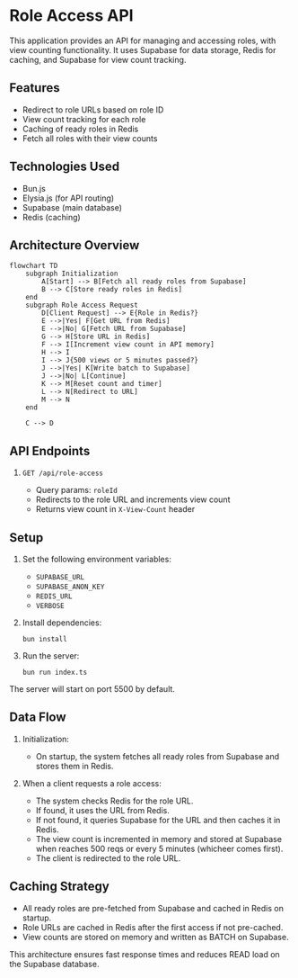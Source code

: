 # Role Access API

This application provides an API for managing and accessing roles, with view counting functionality. It uses Supabase for data storage, Redis for caching, and Supabase for view count tracking.

## Features

- Redirect to role URLs based on role ID
- View count tracking for each role
- Caching of ready roles in Redis
- Fetch all roles with their view counts

## Technologies Used

- Bun.js
- Elysia.js (for API routing)
- Supabase (main database)
- Redis (caching)

## Architecture Overview

```mermaid
flowchart TD
    subgraph Initialization
        A[Start] --> B[Fetch all ready roles from Supabase]
        B --> C[Store ready roles in Redis]
    end
    subgraph Role Access Request
        D[Client Request] --> E{Role in Redis?}
        E -->|Yes| F[Get URL from Redis]
        E -->|No| G[Fetch URL from Supabase]
        G --> H[Store URL in Redis]
        F --> I[Increment view count in API memory]
        H --> I
        I --> J{500 views or 5 minutes passed?}
        J -->|Yes| K[Write batch to Supabase]
        J -->|No| L[Continue]
        K --> M[Reset count and timer]
        L --> N[Redirect to URL]
        M --> N
    end

    C --> D
```

## API Endpoints

1. `GET /api/role-access`

   - Query params: `roleId`
   - Redirects to the role URL and increments view count
   - Returns view count in `X-View-Count` header

## Setup

1. Set the following environment variables:

   - `SUPABASE_URL`
   - `SUPABASE_ANON_KEY`
   - `REDIS_URL`
   - `VERBOSE`

2. Install dependencies:

   ```
   bun install
   ```

3. Run the server:
   ```
   bun run index.ts
   ```

The server will start on port 5500 by default.

## Data Flow

1. Initialization:

   - On startup, the system fetches all ready roles from Supabase and stores them in Redis.

2. When a client requests a role access:

   - The system checks Redis for the role URL.
   - If found, it uses the URL from Redis.
   - If not found, it queries Supabase for the URL and then caches it in Redis.
   - The view count is incremented in memory and stored at Supabase when reaches 500 reqs or every 5 minutes (whicheer comes first).
   - The client is redirected to the role URL.

## Caching Strategy

- All ready roles are pre-fetched from Supabase and cached in Redis on startup.
- Role URLs are cached in Redis after the first access if not pre-cached.
- View counts are stored on memory and written as BATCH on Supabase.

This architecture ensures fast response times and reduces READ load on the Supabase database.
